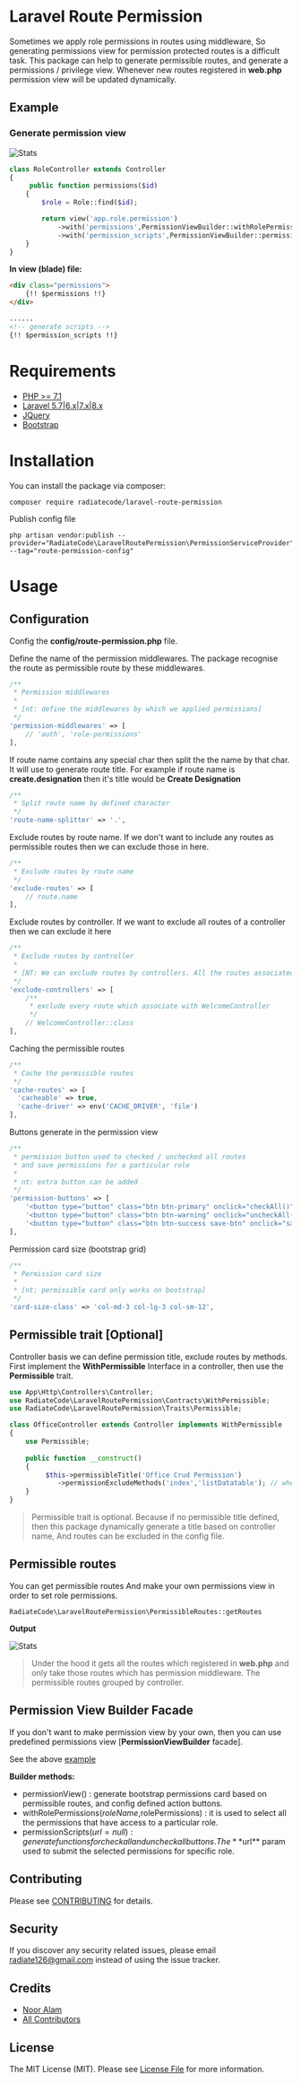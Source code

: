 # Laravel Route Permission

Sometimes we apply role permissions in routes using middleware, So generating permissions view for permission protected routes is a difficult task. This package can help to generate permissible routes,
and generate a permissions / privilege view. Whenever new routes registered in **web.php** permission view will be updated dynamically.


## Example
### Generate permission view
![Stats](img/permission-view.png)

```php
class RoleController extends Controller
{
     public function permissions($id)
    {
        $role = Role::find($id);

        return view('app.role.permission')
            ->with('permissions',PermissionViewBuilder::withRolePermissions($role->role_name,json_decode($role->role_access))->permissionView())
            ->with('permission_scripts',PermissionViewBuilder::permissionScripts(route('preset.role.permissions',$id)));
    }
}
```
**In view (blade) file:**
```html
<div class="permissions">
    {!! $permissions !!}
</div>

......
<!-- generate scripts -->
{!! $permission_scripts !!}
```
# Requirements
- [PHP >= 7.1](https://www.php.net/)
- [Laravel 5.7|6.x|7.x|8.x](https://github.com/laravel/framework)
- [JQuery](https://jquery.com/)
- [Bootstrap](https://getbootstrap.com/)
# Installation
You can install the package via composer:

    composer require radiatecode/laravel-route-permission

Publish config file

    php artisan vendor:publish --provider="RadiateCode\LaravelRoutePermission\PermissionServiceProvider" --tag="route-permission-config"

# Usage
## Configuration

Config the **config/route-permission.php** file.

Define the name of the permission middlewares. The package recognise the route as permissible route by these middlewares.
```php
/**
 * Permission middlewares
 *
 * [nt: define the middlewares by which we applied permissions]
 */
'permission-middlewares' => [
    // 'auth', 'role-permissions'
],
```
If route name contains any special char then split the the name by that char. It will use to generate route title. For example if route name is **create.designation** then it's title would be **Create Designation**
```php
/**
 * Split route name by defined character
 */
'route-name-splitter' => '.',
```
Exclude routes by route name. If we don't want to include any routes as permissible routes then we can exclude those in here.
```php
/**
 * Exclude routes by route name
 */
'exclude-routes' => [
    // route.name
],
```
Exclude routes by controller. If we want to exclude all routes of a controller then we can exclude it here

```php
/**
 * Exclude routes by controller
 *
 * [NT: We can exclude routes by controllers. All the routes associated with controller will be excluded]
 */
'exclude-controllers' => [
    /**
     * exclude every route which associate with WelcomeController
     */
    // WelcomeController::class
],
```
Caching the permissible routes
```php
/**
 * Cache the permissible routes
 */
'cache-routes' => [
  'cacheable' => true,
  'cache-driver' => env('CACHE_DRIVER', 'file')
],
```
Buttons generate in the permission view
```php
/**
 * permission button used to checked / unchecked all routes
 * and save permissions for a particular role
 *
 * nt: extra button can be added
 */
'permission-buttons' => [
    '<button type="button" class="btn btn-primary" onclick="checkAll()"><i class="fa fa-check-square"></i> Check All</button>',
    '<button type="button" class="btn btn-warning" onclick="uncheckAll()"><i class="fa fa-square"></i> Uncheck All </button>',
    '<button type="button" class="btn btn-success save-btn" onclick="saveRolePermissions()" title="save role permission"><i class="save-loader fa fa-save"></i> Save </button>',
],
```
Permission card size (bootstrap grid)
```php
/**
 * Permission card size
 *
 * [nt: permissible card only works on bootstrap]
 */
'card-size-class' => 'col-md-3 col-lg-3 col-sm-12',
```

## Permissible trait [Optional]
Controller basis we can define permission title, exclude routes by methods. First implement the **WithPermissible**
Interface in a controller, then use the **Permissible** trait.
```php
use App\Http\Controllers\Controller;
use RadiateCode\LaravelRoutePermission\Contracts\WithPermissible;
use RadiateCode\LaravelRoutePermission\Traits\Permissible;

class OfficeController extends Controller implements WithPermissible
{
    use Permissible;
   
    public function __construct()
    {
         $this->permissibleTitle('Office Crud Permission')
            ->permissionExcludeMethods('index','listDatatable'); // when necessary exclude specific routes by the controller methods
    }
}
```

> Permissible trait is optional. Because if no permissible title defined, then this package dynamically generate a title based on controller name, And routes can be excluded in the config file.

## Permissible routes

You can get permissible routes And make your own permissions view in order to set role permissions.

    RadiateCode\LaravelRoutePermission\PermissibleRoutes::getRoutes

**Output**

![Stats](img/permissible-routes-output.png)

> Under the hood it gets all the routes which registered in **web.php** and only take those routes which has permission middleware. The permissible routes grouped by controller.

## Permission View Builder Facade
If you don't want to make permission view by your own, then you can use predefined permissions view [**PermissionViewBuilder** facade]. 

See the above [example](#example)

**Builder methods:**

- permissionView() : generate bootstrap permissions card based on permissible routes, and config defined action buttons.
- withRolePermissions($roleName,$rolePermissions) : it is used to select all the permissions that have access to a particular role.
- permissionScripts($url = null) : generate functions for check all and uncheck all buttons. The **$url** param used to submit the selected permissions for specific role.

## Contributing
Please see [CONTRIBUTING](CONTRIBUTING.md) for details.

## Security
If you discover any security related issues, please email [radiate126@gmail.com](mailto:radiate126@gmail.com) instead of using the issue tracker. 

## Credits
- [Noor Alam](https://github.com/radiatecode)
- [All Contributors](https://github.com/radiatecode/laravel-route-permission/contributors)


## License

The MIT License (MIT). Please see [License File](LICENSE.md) for more information.

